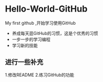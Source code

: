 # Hello-World-GitHub
My first github ,开始学习使用GitHub
- 养成每天逛GitHub的习惯，这是个优秀的习惯
- 一步一步的学习编程
- 学习新的技能
## 进行一些补充
1.修改README 
2.练习GitHub的功能
